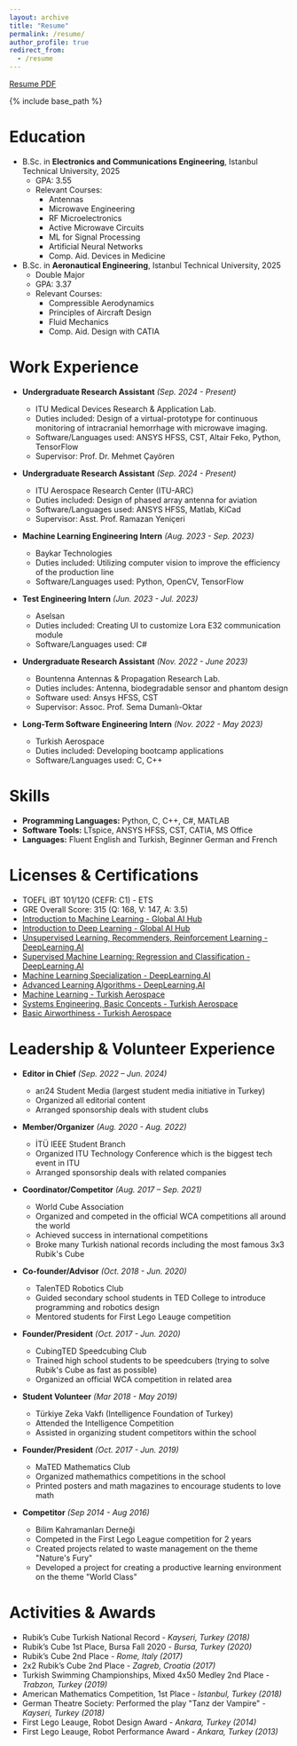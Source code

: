 ```yaml
---
layout: archive
title: "Resume"
permalink: /resume/
author_profile: true
redirect_from:
  - /resume
---
```


[Resume PDF](https://drive.google.com/file/d/19uGyi17399osX2l2UpF8Clj-Rs11bB9L/view?usp=sharing)

{% include base_path %}

Education
======
* B.Sc. in **Electronics and Communications Engineering**, Istanbul Technical University, 2025
  * GPA: 3.55
  * Relevant Courses:
    - Antennas
    - Microwave Engineering
    - RF Microelectronics
    - Active Microwave Circuits
    - ML for Signal Processing
    - Artificial Neural Networks
    - Comp. Aid. Devices in Medicine
* B.Sc. in **Aeronautical Engineering**, Istanbul Technical University, 2025
  * Double Major
  * GPA: 3.37
  * Relevant Courses:
    - Compressible Aerodynamics
    - Principles of Aircraft Design
    - Fluid Mechanics
    - Comp. Aid. Design with CATIA

Work Experience
======
* **Undergraduate Research Assistant** *(Sep. 2024 - Present)*
  * ITU Medical Devices Research & Application Lab.
  * Duties included: Design of a virtual-prototype for continuous monitoring of intracranial hemorrhage with microwave imaging.
  * Software/Languages used: ANSYS HFSS, CST, Altair Feko, Python, TensorFlow
  * Supervisor: Prof. Dr. Mehmet Çayören
    
* **Undergraduate Research Assistant** *(Sep. 2024 - Present)*
  * ITU Aerospace Research Center (ITU-ARC)
  * Duties included: Design of phased array antenna for aviation
  * Software/Languages used: ANSYS HFSS, Matlab, KiCad
  * Supervisor: Asst. Prof. Ramazan Yeniçeri
    
* **Machine Learning Engineering Intern** *(Aug. 2023 - Sep. 2023)*
  * Baykar Technologies
  * Duties included: Utilizing computer vision to improve the efficiency of the production line
  * Software/Languages used: Python, OpenCV, TensorFlow

* **Test Engineering Intern** *(Jun. 2023 - Jul. 2023)*
  * Aselsan
  * Duties included: Creating UI to customize Lora E32 communication module
  * Software/Languages used: C#
 
* **Undergraduate Research Assistant** *(Nov. 2022 - June 2023)*
  * Bountenna Antennas & Propagation Research Lab.
  * Duties includes: Antenna, biodegradable sensor and phantom design
  * Software used: Ansys HFSS, CST
  * Supervisor: Assoc. Prof. Sema Dumanlı-Oktar
 
* **Long-Term Software Engineering Intern** *(Nov. 2022 - May 2023)* 
  * Turkish Aerospace
  * Duties included: Developing bootcamp applications
  * Software/Languages used: C, C++

Skills
======
* **Programming Languages:** Python, C, C++, C#, MATLAB
* **Software Tools:** LTspice, ANSYS HFSS, CST, CATIA, MS Office
* **Languages:** Fluent English and Turkish, Beginner German and French

Licenses & Certifications
======
* TOEFL iBT 101/120 (CEFR: C1) - ETS
* GRE Overall Score: 315 (Q: 168, V: 147, A: 3.5)
* [Introduction to Machine Learning - Global AI Hub](https://globalaihub.com/certificate-share/eyJ1c2VyLWlkIjo4MjQzNCwiY291cnNlLWlkIjoxMTQ0NjUsImNlcnQtaWQiOiIxMTQ2OTcifQ==)
* [Introduction to Deep Learning - Global AI Hub](https://globalaihub.com/certificate-share/eyJ1c2VyLWlkIjo4MjQzNCwiY291cnNlLWlkIjoxMTUyMTksImNlcnQtaWQiOiIxMTUzODgifQ==)
* [Unsupervised Learning, Recommenders, Reinforcement Learning - DeepLearning.AI](https://www.coursera.org/account/accomplishments/certificate/YLUJHM9UHYBW)
* [Supervised Machine Learning: Regression and Classification - DeepLearning.AI](https://www.coursera.org/account/accomplishments/certificate/VVE8C82NPEFM)
* [Machine Learning Specialization - DeepLearning.AI](https://www.coursera.org/account/accomplishments/specialization/certificate/UAG63VEU6KCS)
* [Advanced Learning Algorithms - DeepLearning.AI](https://www.coursera.org/account/accomplishments/certificate/DXXWUKZ5RNKU)
* [Machine Learning - Turkish Aerospace](tusas_ml.pdf)
* [Systems Engineering, Basic Concepts - Turkish Aerospace](tusas_system.pdf)
* [Basic Airworthiness - Turkish Aerospace](tusas_air.pdf)
  
Leadership & Volunteer Experience
======
* **Editor in Chief** *(Sep. 2022 – Jun. 2024)*
  * arı24 Student Media (largest student media initiative in Turkey)
  * Organized all editorial content
  * Arranged sponsorship deals with student clubs

* **Member/Organizer** *(Aug. 2020 - Aug. 2022)*
  * İTÜ IEEE Student Branch
  * Organized ITU Technology Conference which is the biggest tech event in ITU
  * Arranged sponsorship deals with related companies
 
* **Coordinator/Competitor** *(Aug. 2017 – Sep. 2021)*
  * World Cube Association
  * Organized and competed in the official WCA competitions all around the world
  * Achieved success in international competitions
  * Broke many Turkish national records including the most famous 3x3 Rubik's Cube

* **Co-founder/Advisor** *(Oct. 2018 - Jun. 2020)*
  * TalenTED Robotics Club
  * Guided secondary school students in TED College to introduce programming and robotics design
  * Mentored students for First Lego Leauge competition
    
* **Founder/President** *(Oct. 2017 - Jun. 2020)*
  * CubingTED Speedcubing Club
  * Trained high school students to be speedcubers (trying to solve Rubik's Cube as fast as possible)
  * Organized an official WCA competition in related area 
  
* **Student Volunteer** *(Mar 2018 - May 2019)*
  * Türkiye Zeka Vakfı (Intelligence Foundation of Turkey)
  * Attended the Intelligence Competition
  * Assisted in organizing student competitors within the school
 
* **Founder/President** *(Oct. 2017 - Jun. 2019)*
  * MaTED Mathematics Club
  * Organized mathemathics competitions in the school
  * Printed posters and math magazines to encourage students to love math
 
* **Competitor** *(Sep 2014 - Aug 2016)*
  * Bilim Kahramanları Derneği
  * Competed in the First Lego League competition for 2 years
  * Created projects related to waste management on the theme "Nature's Fury"
  * Developed a project for creating a productive learning environment on the theme "World Class"
 
Activities & Awards 
======
* Rubik’s Cube Turkish National Record - *Kayseri, Turkey (2018)*
* Rubik’s Cube 1st Place, Bursa Fall 2020 - *Bursa, Turkey (2020)*
* Rubik’s Cube 2nd Place - *Rome, Italy (2017)*
* 2x2 Rubik’s Cube 2nd Place - *Zagreb, Croatia (2017)*
* Turkish Swimming Championships, Mixed 4x50 Medley 2nd Place - *Trabzon, Turkey (2019)*
* American Mathematics Competition, 1st Place - *Istanbul, Turkey (2018)*
* German Theatre Society: Performed the play "Tanz der Vampire" - *Kayseri, Turkey (2018)*
* First Lego Leauge, Robot Design Award - *Ankara, Turkey (2014)*
* First Lego Leauge, Robot Performance Award - *Ankara, Turkey (2013)*
